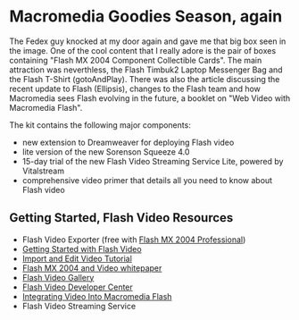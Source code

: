 # Macromedia Goodies Season, again

The Fedex guy knocked at my door again and gave me that big box seen in the image. One of the cool content that I really adore is the pair of boxes containing "Flash MX 2004 Component Collectible Cards". The main attraction was neverthless, the Flash Timbuk2 Laptop Messenger Bag and the Flash T-Shirt (gotoAndPlay). There was also the article discussing the recent update to Flash (Ellipsis), changes to the Flash team and how Macromedia sees Flash evolving in the future, a booklet on "Web Video with Macromedia Flash".

The kit contains the following major components:

- new extension to Dreamweaver for deploying Flash video
- lite version of the new Sorenson Squeeze 4.0
- 15-day trial of the new Flash Video Streaming Service Lite, powered by Vitalstream
- comprehensive video primer that details all you need to know about Flash video

## Getting Started, Flash Video Resources

- Flash Video Exporter (free with <a href="http://www.macromedia.com/go/tryflashpro/" title="Flash MX 2004 Professional">Flash MX 2004 Professional</a>)
- <a href="http://www.macromedia.com/go/videostart/" title="Getting Started with Flash Video">Getting Started with Flash Video</a>
- <a href="http://www.macromedia.com/go/videodocs/" title="Import and Edit Video Tutorial">Import and Edit Video Tutorial</a>
- <a href="http://www.macromedia.com/go/videowhitepaper/" title="Flash MX 2004 and Video whitepaper">Flash MX 2004 and Video whitepaper</a>
- <a href="http://www.macromedia.com/go/fvg/" title="Flash Video Gallery">Flash Video Gallery</a>
- <a href="http://www.macromedia.com/devnet/mx/flash/video.html" title="Flash Video Developer Center">Flash Video Developer Center</a>
- <a href="http://www.macromedia.com/go/integratingvideo/" title="Integrating Video Into Macromedia Flash">Integrating Video Into Macromedia Flash</a>
- Flash Video Streaming Service
